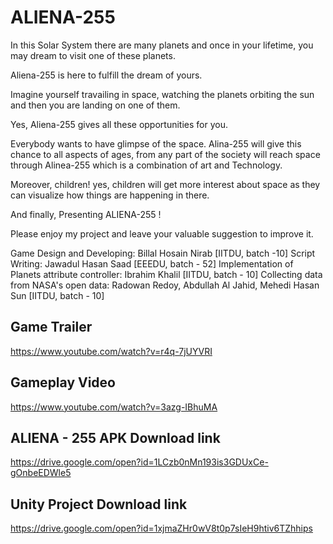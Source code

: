 # ALIENA-255

In this Solar System there are many planets and once in your lifetime, you may dream to visit one of these planets.

Aliena-255 is here to fulfill  the dream of yours.

Imagine yourself travailing in space, watching the planets orbiting the sun and then you are landing on one of them.
 
Yes, Aliena-255 gives all these opportunities for you.

Everybody wants to have glimpse of the space.
Alina-255 will give this chance to all aspects of ages, from any part of the society will reach space through Alinea-255 which is a combination of art and Technology. 

Moreover, children! yes, children will get more interest about space as they can visualize how things are happening in there.

And finally, Presenting ALIENA-255 ! 

Please enjoy my project and leave your valuable suggestion to improve it.

Game Design and Developing: Billal Hosain Nirab [IITDU, batch -10]
Script Writing: Jawadul Hasan Saad [EEEDU, batch - 52]
Implementation of Planets attribute controller: Ibrahim Khalil [IITDU, batch - 10]
Collecting data from NASA's open data: Radowan Redoy, Abdullah Al Jahid, Mehedi Hasan Sun [IITDU, batch - 10]

## Game Trailer
https://www.youtube.com/watch?v=r4q-7jUYVRI
## Gameplay Video
https://www.youtube.com/watch?v=3azg-IBhuMA
## ALIENA - 255 APK Download link
https://drive.google.com/open?id=1LCzb0nMn193is3GDUxCe-gOnbeEDWle5
## Unity Project Download link
https://drive.google.com/open?id=1xjmaZHr0wV8t0p7sIeH9htiv6TZhhips

